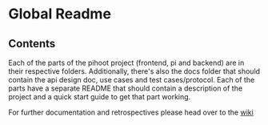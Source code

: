 # Global Readme

## Contents

<!-- TODO(laniw): Update if needed. -->
Each of the parts of the pihoot project (frontend, pi and backend) are in their respective folders. Additionally, there's also the docs folder that should contain the api design doc, use cases and test cases/protocol. Each of the parts have a separate README that should contain a description of the project and a quick start guide to get that part working.

For further documentation and retrospectives please head over to the [wiki](https://github.com/joelbieli/pihoot/wiki)
